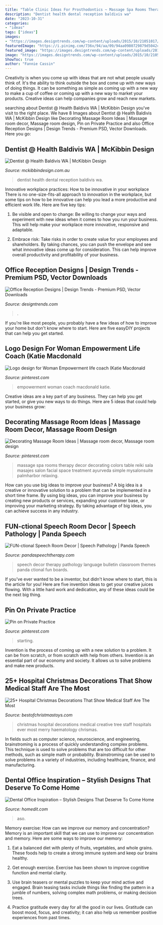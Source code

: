 ```yaml
---
title: "Table Clinic Ideas For Prosthodontics ~ Massage Spa Rooms Therapy Decor Decorating Colors Table Reiki Sala Masajes Salon Facial Space Treatment Ayurveda Simple Mysalonsuite Palmharbor Relaxing"
description: "Dentist health dental reception baldivis wa"
date: "2023-10-31"
categories:
- "ideas"
tags: ["ideas"]
images:
- "https://images.designtrends.com/wp-content/uploads/2015/10/21051017/Office-Reception-Design6.jpg"
featuredImage: "https://i.pinimg.com/736x/94/aa/09/94aa0980729879d5042c1c90ad6f1d44.jpg"
featured_image: "https://images.designtrends.com/wp-content/uploads/2015/10/21051017/Office-Reception-Design6.jpg"
image: "https://images.designtrends.com/wp-content/uploads/2015/10/21051017/Office-Reception-Design6.jpg"
ShowToc: true
author: "Fannie Cassin"
---
```



Creativity is when you come up with ideas that are not what people usually think of. It's the ability to think outside the box and come up with new ways of doing things. It can be something as simple as coming up with a new way to make a cup of coffee or coming up with a new way to market your products. Creative ideas can help companies grow and reach new markets.

	

		
searching about Dentist @ Health Baldivis WA | McKibbin Design you've visit to the right place. We have 8 Images about Dentist @ Health Baldivis WA | McKibbin Design like Decorating Massage Room Ideas | Massage room decor, Massage room design, Pin on Private Practice and also Office Reception Designs | Design Trends - Premium PSD, Vector Downloads. Here you go:
		
    
## Dentist @ Health Baldivis WA | McKibbin Design

<img loading=lazy src="http://mckibbindesign.com.au/wp-content/uploads/2016/10/Dentist@Health-6.jpg" onerror="this.onerror=null;this.src='https://tse4.mm.bing.net/th?id=OIP.rRDszXQCiAeiPVvF2UCSFwHaE7&amp;pid=15.1';" alt="Dentist @ Health Baldivis WA | McKibbin Design">

_Source: mckibbindesign.com.au_

>dentist health dental reception baldivis wa. 

	

Innovative workplace practices: How to be innovative in your workplace
There is no one-size-fits-all approach to innovation in the workplace, but some tips on how to be innovative can help you lead a more productive and efficient work life. Here are five key tips:
1. Be visible and open to change: Be willing to change your ways and experiment with new ideas when it comes to how you run your business. This will help make your workplace more innovative, responsive and adaptable.

2. Embrace risk: Take risks in order to create value for your employees and shareholders. By taking chances, you can push the envelope and see what innovative ideas come up for consideration. This can help improve overall productivity and profitability of your business.


    
## Office Reception Designs | Design Trends - Premium PSD, Vector Downloads

<img loading=lazy src="https://images.designtrends.com/wp-content/uploads/2015/10/21051017/Office-Reception-Design6.jpg" onerror="this.onerror=null;this.src='https://tse2.mm.bing.net/th?id=OIP.nEPN_X9oXxnh9l6rzUYD2QHaEj&amp;pid=15.1';" alt="Office Reception Designs | Design Trends - Premium PSD, Vector Downloads">

_Source: designtrends.com_

>. 

	

If you're like most people, you probably have a few ideas of how to improve your home but don't know where to start. Here are five easyDIY projects that can help you get started.

    
## Logo Design For Woman Empowerment Life Coach (Katie Macdonald

<img loading=lazy src="https://i.pinimg.com/736x/ff/93/31/ff9331a7c8c831236958667ce6400df3.jpg" onerror="this.onerror=null;this.src='https://tse2.mm.bing.net/th?id=OIP.AFeoV2XdOfsMa1dEtot7WQHaEP&amp;pid=15.1';" alt="Logo design for Woman Empowerment life coach (Katie Macdonald">

_Source: pinterest.com_

>empowerment woman coach macdonald katie. 

	

Creative ideas are a key part of any business. They can help you get started, or give you new ways to do things. Here are 5 ideas that could help your business grow:

    
## Decorating Massage Room Ideas | Massage Room Decor, Massage Room Design

<img loading=lazy src="https://i.pinimg.com/originals/b9/ef/66/b9ef669d59b1e71e1b92154c109db26e.jpg" onerror="this.onerror=null;this.src='https://tse1.mm.bing.net/th?id=OIP.-Sswpdus5VEuFLypyLZhawHaKz&amp;pid=15.1';" alt="Decorating Massage Room Ideas | Massage room decor, Massage room design">

_Source: pinterest.com_

>massage spa rooms therapy decor decorating colors table reiki sala masajes salon facial space treatment ayurveda simple mysalonsuite palmharbor relaxing. 

	

How can you use big ideas to improve your business?
A big idea is a creative or innovative solution to a problem that can be implemented in a short time frame. By using big ideas, you can improve your business by creating new products or services, expanding your customer base, or improving your marketing strategy. By taking advantage of big ideas, you can achieve success in any industry.

    
## FUN-ctional Speech Room Decor | Speech Pathology | Panda Speech

<img loading=lazy src="https://static.wixstatic.com/media/f094d5_e52200a9c8d9494c9ba581f691beba6b~mv2_d_3264_2448_s_4_2.jpg" onerror="this.onerror=null;this.src='https://tse3.mm.bing.net/th?id=OIP.LXURkDS7SHWd62_NlEyZcwHaFj&amp;pid=15.1';" alt="FUN-ctional Speech Room Decor | Speech Pathology | Panda Speech">

_Source: pandaspeechtherapy.com_

>speech decor therapy pathology language bulletin classroom themes panda ctional fun boards. 

	

If you've ever wanted to be a inventor, but didn't know where to start, this is the article for you! Here are five invention ideas to get your creative juices flowing. With a little hard work and dedication, any of these ideas could be the next big thing.

    
## Pin On Private Practice

<img loading=lazy src="https://i.pinimg.com/736x/94/aa/09/94aa0980729879d5042c1c90ad6f1d44.jpg" onerror="this.onerror=null;this.src='https://tse4.mm.bing.net/th?id=OIP.9a0L6P4RusuW1UlrHREpRgHaGL&amp;pid=15.1';" alt="Pin on Private Practice">

_Source: pinterest.com_

>starting. 

	

Invention is the process of coming up with a new solution to a problem. It can be from scratch, or from scratch with help from others. Invention is an essential part of our economy and society. It allows us to solve problems and make new products.

    
## 25+ Hospital Christmas Decorations That Show Medical Staff Are The Most

<img loading=lazy src="http://cdn.architecturendesign.net/wp-content/uploads/2015/12/AD-Hospital-Christmas-Decorations-20.jpg" onerror="this.onerror=null;this.src='https://tse4.mm.bing.net/th?id=OIP.mjYPQRceQ89X3rL0vCVXVAHaJ3&amp;pid=15.1';" alt="25+ Hospital Christmas Decorations That Show Medical Staff Are The Most">

_Source: bestofchristmastoys.com_

>christmas hospital decorations medical creative tree staff hospitals ever most merry haematology chrismas. 

	

In fields such as computer science, neuroscience, and engineering, brainstroming is a process of quickly understanding complex problems. This technique is used to solve problems that are too difficult for other methods, such as simple math or probability. Brainstroming can be used to solve problems in a variety of industries, including healthcare, finance, and manufacturing.

    
## Dental Office Inspiration – Stylish Designs That Deserve To Come Home

<img loading=lazy src="https://cdn.homedit.com/wp-content/uploads/2014/10/the-dental-quarters.jpg" onerror="this.onerror=null;this.src='https://tse4.mm.bing.net/th?id=OIP.pj55S6dfKH8WVEJmX3Z0cAHaE8&amp;pid=15.1';" alt="Dental Office Inspiration – Stylish Designs That Deserve To Come Home">

_Source: homedit.com_

>aso. 

	

Memory exercise: How can we improve our memory and concentration?
Memory is an important skill that we can use to improve our concentration and memory. Here are some ways to improve our memory:
1. Eat a balanced diet with plenty of fruits, vegetables, and whole grains. These foods help to create a strong immune system and keep our brains healthy.

2. Get enough exercise. Exercise has been shown to improve cognitive function and mental clarity.

3. Use brain teasers or mental puzzles to keep your mind active and engaged. Brain teasing tasks include things like finding the pattern in a jumble of numbers, solving complex math problems, or making decision trees.

4. Practice gratitude every day for all the good in our lives. Gratitude can boost mood, focus, and creativity; it can also help us remember positive experiences from past times.

